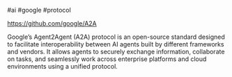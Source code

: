 #ai #google #protocol

https://github.com/google/A2A

Google’s Agent2Agent (A2A) protocol is an open-source standard designed to facilitate interoperability between AI agents built by different frameworks and vendors. It allows agents to securely exchange information, collaborate on tasks, and seamlessly work across enterprise platforms and cloud environments using a unified protocol.